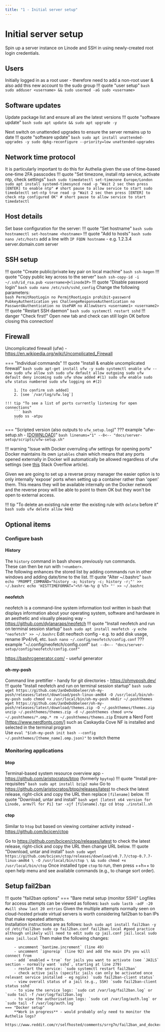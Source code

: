 ```yaml
---
title: "1 - Initial server setup"
---
```

# Initial server setup <!-- Setting an L1 heading title here overrides the title used in the navigation -->
Spin up a server instance on Linode and SSH in using newly-created root login credentials.

## Users
Initially logged in as a root user - therefore need to add a non-root user & also add this new account to the sudo group
!!! quote "user setup"
    ``` bash
    sudo adduser <username> && sudo usermod -aG sudo <username>
    ```

## Software updates
Update package list and ensure all are the latest versions
!!! quote "software update"
    ``` bash
    sudo apt update && sudo apt upgrade -y
    ```

Next switch on unattended upgrades to ensure the server remains up to date
!!! quote "software update"
    ``` bash
    sudo apt install unattended-upgrades -y
    sudo dpkg-reconfigure --priority=low unattended-upgrades
    ```
## Network time protocol
It is particularly important to do this for Authelia given the use of time-based one-time 2FA passcodes
!!! quote "Set timezone, install ntp service, activate ntp, check settings"
    ``` bash
    sudo timedatectl set-timezone Europe/London
    sudo apt install systemd-timesyncd
    read -p "Wait 2 sec then press [ENTER] to enable ntp" # short pause to allow service to start
    sudo timedatectl set-ntp true
    read -p "Wait 2 sec then press [ENTER] to check ntp configured OK" # short pause to allow service to start
    timedatectl
    ```
## Host details
Set base configuration for the server:
!!! quote "Set hostname"
    ``` bash
    sudo hostnamectl set-hostname <hostname>
    ```
!!! quote "Add to hosts"
    ``` bash
    sudo nano /etc/hosts
    ```
    add a line with `IP FQDN hostname` - e.g. 1.2.3.4 server.domain.com server

## SSH setup
!!! quote "Create public/private key pair on local machine"
    ``` bash
    ssh-kegen
    ```
!!! quote "Copy public key across to the server"
    ``` bash
    ssh-copy-id -i ~/.ssh/id_rsa.pub <username>@<linodeIP>
    ```
!!! quote "Disable password login"
    ``` bash
    sudo nano /etc/ssh/sshd_config
    ```
    Change the following parameters:  
    ``` bash
    PermitRootLogin no
    PermitRootLogin prohibit-password
    PubkeyAuthentication yes
    ChallengeResponseAuthentication no
    PasswordAuthentication no
    UsePAM no
    AllowUsers <username1> <username2>
    ```
!!! quote "Restart SSH daemon"
    ``` bash
    sudo systemctl restart sshd
    ```
    !!! danger "Check first!"
          Open new tab and check can still login OK before closing this connection!

## Firewall
Uncomplicated firewall (ufw) - https://en.wikipedia.org/wiki/Uncomplicated_Firewall

=== "Individual commands"
    !!! quote "Install & enable uncomplicated firewall"
        ``` bash
        sudo apt-get install ufw -y
        sudo systemctl enable ufw --now
        sudo ufw allow ssh
        sudo ufw default allow outgoing
        sudo ufw default deny incoming
        sudo ufw show added #(1)
        sudo ufw enable
        sudo ufw status numbered
        sudo ufw logging on #(2)
        ```

        1. [to confirm ssh added]
        2. [see `/var/log/ufw.log`]
        
    !!! tip "To see a list of ports currently listening for open connections"
        ``` bash
        sudo ss -atpu
        ```

=== "Scripted version (also outputs to `ufw_setup.log`)"
    ??? example "ufw-setup.sh - [[DOWNLOAD](../server-setup/scripts/ufw-setup.sh)]"
        ``` bash linenums="1"
        --8<-- "docs/server-setup/scripts/ufw-setup.sh"
        ```

!!! warning "Issue with Docker overruling ufw settings for opening ports"
    Docker maintains its own `iptables` chain which means that any ports opened externally in Docker will automatically be allowed regardless of ufw settings (see [this](https://stackoverflow.com/questions/30383845/what-is-the-best-practice-of-docker-ufw-under-ubuntu/51741599#51741599) Stack Overflow article).  
    
Given we are going to set up a reverse proxy manager the easier option is to only internally 'expose' ports when setting up a container rather than 'open' them. This means they will be available internally on the Docker network and the reverse proxy will be able to point to them OK but they won't be open to external access. 

!!! tip "To delete an existing rule enter the existing rule with `delete` before it"
    ``` bash
    sudo ufw delete allow 9443
    ```
## Optional items
### Configure bash
#### History
The `history` command in bash shows previously run commands.  
These can then be run with `!<number>`.  
The following enhances the stored list by adding commands run in other windows and adding date/time to the list.
!!! quote "Alter ~/.bashrc"
    ``` bash
    echo 'PROMPT_COMMAND="history -a; history -c; history -r;"' >> ~/.bashrc
    echo 'HISTTIMEFORMAT="<%Y-%m-%y @ %T> "' >> ~/.bashrc
    ```

#### neofetch 
neofetch is a command-line system information tool written in bash that displays information about your operating system, software and hardware in an aesthetic and visually pleasing way - https://github.com/dylanaraps/neofetch
!!! quote "Install neofetch and run on terminal session startup"
    ``` bash
    sudo apt install neofetch -y
    echo "neofetch" >> ~/.bashrc
    ```
    Edit neoftech config - e.g. to add disk usage, rename IPv4/v6, etc.
    ``` bash
    nano ~/.config/neofetch/config.conf
    ```
    ??? example "~/.config/neofetch/config.conf"
        ``` bat
        --8<-- "docs/server-setup/config/neofetch/config.conf"
        ```

https://bashrcgenerator.com/ - useful generator
#### oh-my-posh 
Command line prettifier - handy for git directories - https://ohmyposh.dev/
!!! quote "Install neofetch and run on terminal session startup"
    ``` bash
    sudo wget https://github.com/JanDeDobbeleer/oh-my-posh/releases/latest/download/posh-linux-amd64 -O /usr/local/bin/oh-my-posh
    sudo chmod +x /usr/local/bin/oh-my-posh
    mkdir ~/.poshthemes
    wget https://github.com/JanDeDobbeleer/oh-my-posh/releases/latest/download/themes.zip -O ~/.poshthemes/themes.zip
    unzip ~/.poshthemes/themes.zip -d ~/.poshthemes
    chmod u+rw ~/.poshthemes/*.omp.*
    rm ~/.poshthemes/themes.zip
    ```
Ensure a Nerd Font [https://www.nerdfonts.com/] such as Caskaydia Cove NF is installed and selected in the terminal program  
Use `eval "$(oh-my-posh init bash --config ~/.poshthemes/[theme_name].omp.json)"` to switch theme

### Monitoring applications
#### btop 
Terminal-based system resource overview app - https://github.com/aristocratos/btop (formerly `bpytop`)
!!! quote "Install pre-requisites"
    ``` bash
    sudo apt install bzip2 make
    ```
Go to https://github.com/aristocratos/btop/releases/latest to check the latest release, right-click and copy the URL then replace `[filename]` below.
!!! quote "Download, untar and install"
    ``` bash
    wget [latest x64 version for Linode, armv7l for Pi]
    tar -xjf [filename].tgz
    cd btop
    ./install.sh
    ```

#### ctop 
Similar to `htop` but based on viewing container activity instead - https://github.com/bcicen/ctop

Go to https://github.com/bcicen/ctop/releases/latest to check the latest release, right-click and copy the URL then change URL below.
!!! quote "Download, untar and install"
    ``` bash
    sudo wget https://github.com/bcicen/ctop/releases/download/v0.7.7/ctop-0.7.7-linux-amd64 \
    -O /usr/local/bin/ctop \
    && sudo chmod +x /usr/local/bin/ctop
    ```
Once installed type `ctop` to run, then press ++h++ to open help menu and see available commands (e.g., to change sort order).

## Setup fail2ban
!!! quote "fail2ban options"
    === "Bare metal setup (monitor SSH)"
        Logfiles for access attempts can be viewed as follows:
        ``` bash
        sudo lastb -adF -20 #will show last 20 entries
        ```
        Given the multiple attempts normally seen on cloud-hosted private virtual servers is worth considering fail2ban to ban IPs that make repeated attempts.  
        Installation instructions are as follows:
        ``` bash
        sudo apt install fail2ban -y
        cd /etc/fail2ban
        sudo cp fail2ban.conf fail2ban.local #good practice although unlikely will need to edit
        sudo cp jail.conf jail.local
        sudo nano jail.local
        ```
        Then make the following changes:  

        - uncomment `bantime.increment` (line 49)  
        - uncomment `ignoreip` (line 92) and add the main IPs you will connect from  
        - add `enabled = true` for jails you want to activate (see `JAILS` section - normally want `sshd`, starting at line 279)  
        - restart the service: `sudo systemctl restart fail2ban`  
        - check active jails (specific jails can only be activated once relevant service installed - eg nginx) `sudo fail2ban-client status`  
        - view overall status of a jail (e.g., SSH) `sudo fail2ban-client status sshd`
        - to view the service logs: `sudo cat /var/log/fail2ban.log` or `sudo tail -f /var/log/fail2ban.log`
        - to view the authorisation logs: `sudo cat /var/log/auth.log` or `sudo tail -f /var/log/auth.log`
    === "Docker setup"
        **Work in progress** - would probably only need to monitor the Authelia logs?
        https://www.reddit.com/r/selfhosted/comments/srrg7n/fail2ban_and_docker/